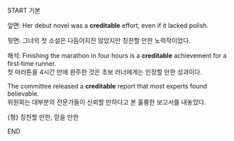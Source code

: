 START
기본

앞면:
Her debut novel was a **creditable** effort, even if it lacked polish.

뒷면:
그녀의 첫 소설은 다듬어지진 않았지만 칭찬할 만한 노력작이었다.

해석:
Finishing the marathon in four hours is a **creditable** achievement for a first‑time runner.  
첫 마라톤을 4시간 만에 완주한 것은 초보 러너에게는 인정할 만한 성과이다.

The committee released a **creditable** report that most experts found believable.  
위원회는 대부분의 전문가들이 신뢰할 만하다고 본 훌륭한 보고서를 내놓았다.

{형} 칭찬할 만한, 믿을 만한
<!--ID: 1744881334135-->
END